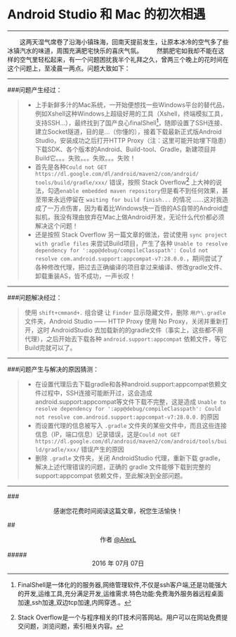 # Android Studio 和 Mac 的初次相遇

------

&emsp;&emsp;这两天湿气席卷了沿海小镇珠海，回南天提前发生，让原本冰冷的空气多了些冰镇汽水的味道，周围充满肥宅快乐的喜庆气氛。
&emsp;&emsp;然鹅肥宅如我却不能在这样的空气里轻松起来，有一个问题困扰我半个礼拜之久，曾两三个晚上的花时间在这个问题上，至凌晨一两点。问题大致如下：

----
###问题产生经过：
> * 上手新鲜多汁的Mac系统，一开始便想找一些Windows平台的替代品，例如Xshell这种Windows上超级好用的工具（Xshell，终端模拟工具，支持SSH...），最终找到了国产良心finalShell[^finalShell]，随即设置了SSH连接、建立Socket隧道，目的是...（你懂的），接着下载最新正式版Android Studio，安装成功之后打开HTTP Proxy（注：这里可能开始埋下隐患）下载SDK、各个版本的Android、Build-tool、Gradle，新建项目并Build它。。。失败。。。失败。。。失败！
> * 首先是各种`Could not GET https://dl.google.com/dl/android/maven2/com/android/
tools/build/gradle/xxx/` 错误，按照 Stack Overflow[^code] 上大神的说法，勾选`enable embedded maven repository`但是看不到任何效果，甚至带来永远停留在 `waiting for build finish...` 的情况 ......这对我造成了一万点伤害，因为看着比Windows快一百倍的AS自带的Android虚拟机，我没有理由放弃在Mac上做Android开发，无论什么代价都必须解决这个问题！
> * 还是按照 Stack Overflow 另一篇文章的做法，尝试使用 `sync project with gradle files` 来尝试Build项目，产生了各种 `Unable to resolve dependency for ':app@debug/compileClasspath': Could not resolve com.android.support:appcompat-v7:28.0.0.`，期间尝试了各种修改代理，把过去正确编译的项目拿过来编译、修改gradle文件、卸载重装AS，皆不成功，一声长叹！

---

###问题解决经过：

> 使用 `shift+cmmand+.` 组合键 让 `Finder` 显示隐藏文件，删除 `用户\.gradle` 文件夹，Android Studio —— HTTP Proxy 使用 No Proxy，关闭并重新打开，这时 AndroidStudio 去加载新的的gradle文件（事实上，这些都不用代理），之后开始去下载各种 `android.support:appcompat` 依赖文件，等它Build完就可以了。

---

###问题产生与解决的原因猜测：
> * 在设置代理后去下载gradle和各种android.support:appcompat依赖文件过程中，SSH连接可能断开过，这会造成android.support:appcompat等文件下载不完整，这是造成 `Unable to resolve dependency for ':app@debug/compileClasspath': Could not resolve com.android.support:appcompat-v7:28.0.0.` 的原因
> * 而设置代理的信息被写入 `.gradle` 文件夹的某些文件中，而且这些连接信息（IP，端口信息）记录错误，这是`Could not GET https://dl.google.com/dl/android/maven2/com/android/tools/build/gradle/xxx/` 错误产生的原因
> * 删除 `.gradle` 文件夹，关闭 AndroidStudio 代理，重新下载 gradle，解决上述代理错误的问题，正确的 gradle 文件能够下载到完整的 support:appcompat 依赖文件，至此解决到全部问题。

------

###<center>感谢您花费时间阅读这篇文章，祝您生活愉快！</center>

##<center>作者 [@AlexL][3]  </center>   
#####<center>2016 年 07月 07日   </center> 

[^finalShell]: FinalShell是一体化的的服务器,网络管理软件,不仅是ssh客户端,还是功能强大的开发,运维工具,充分满足开发,运维需求.特色功能:免费海外服务器远程桌面加速,ssh加速,双边tcp加速,内网穿透.。

[^code]: Stack Overflow是一个与程序相关的IT技术问答网站。用户可以在网站免费提交问题，浏览问题，索引相关内容。

[3]: http://weibo.com/ghosert

